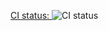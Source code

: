 [CI status: ](https://circleci.com/gh/my-github-workshop/front-end/tree/master)![CI status](https://circleci.com/gh/my-github-workshop/front-end/tree/master.svg?style=shield&circle-token=aab6ababa96c1dfaddd2fba62a251b4430fe7920)
